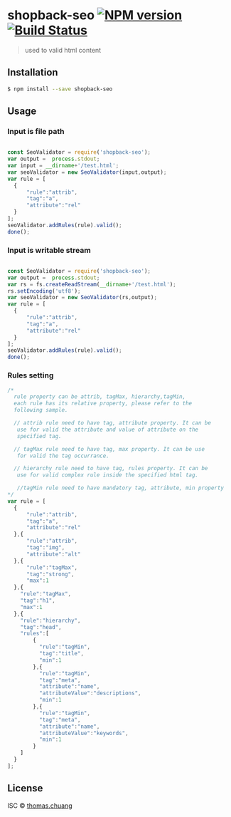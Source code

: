 # shopback-seo [![NPM version](https://badge.fury.io/js/shopback-seo.svg)](https://npmjs.org/package/shopback-seo) [![Build Status](https://travis-ci.org/walleat/shopback-seo.svg?branch=master)](https://travis-ci.org/walleat/shopback-seo)

> used to valid html content

## Installation

```sh
$ npm install --save shopback-seo
```

## Usage

### Input is file path
```js

const SeoValidator = require('shopback-seo');
var output =  process.stdout;
var input = __dirname+'/test.html';
var seoValidator = new SeoValidator(input,output);
var rule = [
  {
      "rule":"attrib",
      "tag":"a",
      "attribute":"rel"
  }
];
seoValidator.addRules(rule).valid();
done();
```

### Input is writable stream
```js

const SeoValidator = require('shopback-seo');
var output =  process.stdout;
var rs = fs.createReadStream(__dirname+'/test.html');
rs.setEncoding('utf8');
var seoValidator = new SeoValidator(rs,output);
var rule = [
  {
      "rule":"attrib",
      "tag":"a",
      "attribute":"rel"
  }
];
seoValidator.addRules(rule).valid();
done();
```

### Rules setting
``` js
/*
  rule property can be attrib, tagMax, hierarchy,tagMin,
  each rule has its relative property, please refer to the
  following sample.

  // attrib rule need to have tag, attribute property. It can be
   use for valid the attribute and value of attribute on the
   specified tag.

  // tagMax rule need to have tag, max property. It can be use
   for valid the tag occurrance.

  // hierarchy rule need to have tag, rules property. It can be
   use for valid complex rule inside the specified html tag.

   //tagMin rule need to have mandatory tag, attribute, min property
*/
var rule = [
  {
      "rule":"attrib",
      "tag":"a",
      "attribute":"rel"
  },{
      "rule":"attrib",
      "tag":"img",
      "attribute":"alt"
  },{
      "rule":"tagMax",
      "tag":"strong",
      "max":1
  },{
    "rule":"tagMax",
    "tag":"h1",
    "max":1
  },{
    "rule":"hierarchy",
    "tag":"head",
    "rules":[
        {
          "rule":"tagMin",
          "tag":"title",
          "min":1
        },{
          "rule":"tagMin",
          "tag":"meta",
          "attribute":"name",
          "attributeValue":"descriptions",
          "min":1
        },{
          "rule":"tagMin",
          "tag":"meta",
          "attribute":"name",
          "attributeValue":"keywords",
          "min":1
        }
    ]
  }
];

```

## License

ISC © [thomas.chuang]()

